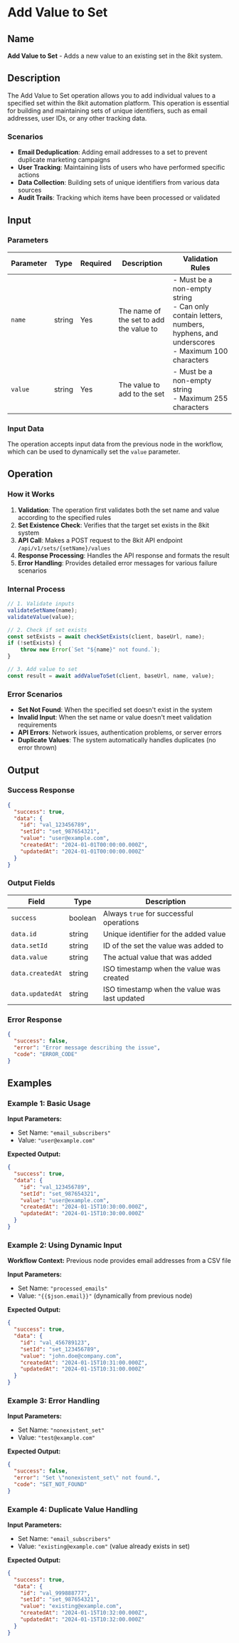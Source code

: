 # Add Value to Set

## Name
**Add Value to Set** - Adds a new value to an existing set in the 8kit system.

## Description
The Add Value to Set operation allows you to add individual values to a specified set within the 8kit automation platform. This operation is essential for building and maintaining sets of unique identifiers, such as email addresses, user IDs, or any other tracking data.

### Scenarios
- **Email Deduplication**: Adding email addresses to a set to prevent duplicate marketing campaigns
- **User Tracking**: Maintaining lists of users who have performed specific actions
- **Data Collection**: Building sets of unique identifiers from various data sources
- **Audit Trails**: Tracking which items have been processed or validated

## Input

### Parameters

| Parameter | Type | Required | Description | Validation Rules |
|-----------|------|----------|-------------|-----------------|
| `name` | string | Yes | The name of the set to add the value to | - Must be a non-empty string<br>- Can only contain letters, numbers, hyphens, and underscores<br>- Maximum 100 characters |
| `value` | string | Yes | The value to add to the set | - Must be a non-empty string<br>- Maximum 255 characters |

### Input Data
The operation accepts input data from the previous node in the workflow, which can be used to dynamically set the `value` parameter.

## Operation

### How it Works
1. **Validation**: The operation first validates both the set name and value according to the specified rules
2. **Set Existence Check**: Verifies that the target set exists in the 8kit system
3. **API Call**: Makes a POST request to the 8kit API endpoint `/api/v1/sets/{setName}/values`
4. **Response Processing**: Handles the API response and formats the result
5. **Error Handling**: Provides detailed error messages for various failure scenarios

### Internal Process
```typescript
// 1. Validate inputs
validateSetName(name);
validateValue(value);

// 2. Check if set exists
const setExists = await checkSetExists(client, baseUrl, name);
if (!setExists) {
    throw new Error(`Set "${name}" not found.`);
}

// 3. Add value to set
const result = await addValueToSet(client, baseUrl, name, value);
```

### Error Scenarios
- **Set Not Found**: When the specified set doesn't exist in the system
- **Invalid Input**: When the set name or value doesn't meet validation requirements
- **API Errors**: Network issues, authentication problems, or server errors
- **Duplicate Values**: The system automatically handles duplicates (no error thrown)

## Output

### Success Response
```json
{
  "success": true,
  "data": {
    "id": "val_123456789",
    "setId": "set_987654321",
    "value": "user@example.com",
    "createdAt": "2024-01-01T00:00:00.000Z",
    "updatedAt": "2024-01-01T00:00:00.000Z"
  }
}
```

### Output Fields

| Field | Type | Description |
|-------|------|-------------|
| `success` | boolean | Always `true` for successful operations |
| `data.id` | string | Unique identifier for the added value |
| `data.setId` | string | ID of the set the value was added to |
| `data.value` | string | The actual value that was added |
| `data.createdAt` | string | ISO timestamp when the value was created |
| `data.updatedAt` | string | ISO timestamp when the value was last updated |

### Error Response
```json
{
  "success": false,
  "error": "Error message describing the issue",
  "code": "ERROR_CODE"
}
```

## Examples

### Example 1: Basic Usage
**Input Parameters:**
- Set Name: `"email_subscribers"`
- Value: `"user@example.com"`

**Expected Output:**
```json
{
  "success": true,
  "data": {
    "id": "val_123456789",
    "setId": "set_987654321",
    "value": "user@example.com",
    "createdAt": "2024-01-15T10:30:00.000Z",
    "updatedAt": "2024-01-15T10:30:00.000Z"
  }
}
```

### Example 2: Using Dynamic Input
**Workflow Context:** Previous node provides email addresses from a CSV file

**Input Parameters:**
- Set Name: `"processed_emails"`
- Value: `"{{$json.email}}"` (dynamically from previous node)

**Expected Output:**
```json
{
  "success": true,
  "data": {
    "id": "val_456789123",
    "setId": "set_123456789",
    "value": "john.doe@company.com",
    "createdAt": "2024-01-15T10:31:00.000Z",
    "updatedAt": "2024-01-15T10:31:00.000Z"
  }
}
```

### Example 3: Error Handling
**Input Parameters:**
- Set Name: `"nonexistent_set"`
- Value: `"test@example.com"`

**Expected Output:**
```json
{
  "success": false,
  "error": "Set \"nonexistent_set\" not found.",
  "code": "SET_NOT_FOUND"
}
```

### Example 4: Duplicate Value Handling
**Input Parameters:**
- Set Name: `"email_subscribers"`
- Value: `"existing@example.com"` (value already exists in set)

**Expected Output:**
```json
{
  "success": true,
  "data": {
    "id": "val_999888777",
    "setId": "set_987654321",
    "value": "existing@example.com",
    "createdAt": "2024-01-15T10:32:00.000Z",
    "updatedAt": "2024-01-15T10:32:00.000Z"
  }
}
``` 